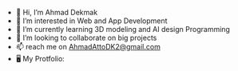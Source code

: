 - 👋 Hi, I’m Ahmad Dekmak
- 👀 I’m interested in Web and App Development
- 🌱 I’m currently learning 3D modeling and AI design Programming
- 💞️ I’m looking to collaborate on big projects
- 📫 reach me on AhmadAttoDK2@gmail.com
- 🖥️ My Protfolio: 
<!---
Champ1512/Champ1512 is a ✨ special ✨ repository because its `README.md` (this file) appears on your GitHub profile.
You can click the Preview link to take a look at your changes.
--->
